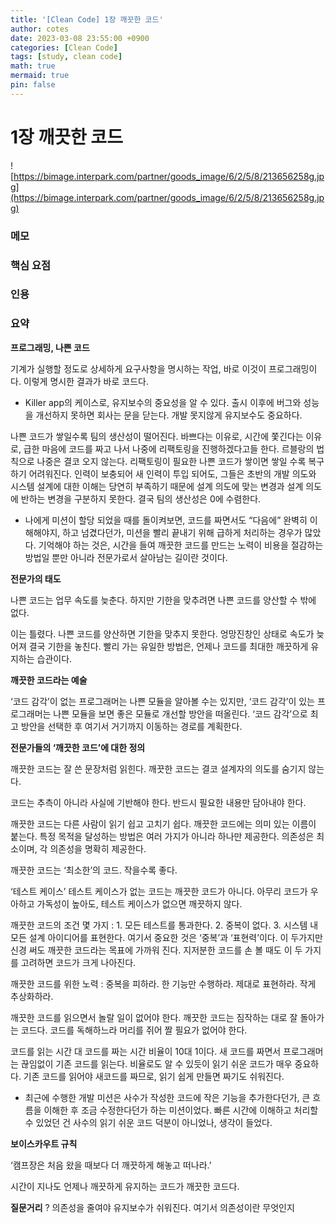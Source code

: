 ```yaml
---
title: '[Clean Code] 1장 깨끗한 코드'
author: cotes
date: 2023-03-08 23:55:00 +0900
categories: [Clean Code] 
tags: [study, clean code]
math: true
mermaid: true
pin: false
---
```


# 1장 깨끗한 코드

![https://bimage.interpark.com/partner/goods_image/6/2/5/8/213656258g.jpg](https://bimage.interpark.com/partner/goods_image/6/2/5/8/213656258g.jpg)

### 메모


### 핵심 요점


### 인용

> 
> 

### 요약



**프로그래밍, 나쁜 코드**

기계가 실행할 정도로 상세하게 요구사항을 명시하는 작업, 바로 이것이 프로그래밍이다. 이렇게 명시한 결과가 바로 코드다.

- Killer app의 케이스로, 유지보수의 중요성을 알 수 있다. 출시 이후에 버그와 성능을 개선하지 못하면 회사는 문을 닫는다. 개발 못지않게 유지보수도 중요하다.

나쁜 코드가 쌓일수록 팀의 생산성이 떨어진다. 바쁘다는 이유로, 시간에 쫓긴다는 이유로, 급한 마음에 코드를 짜고 나서 나중에 리팩토링을 진행하겠다고들 한다. 르블랑의 법칙으로 나중은 결코 오지 않는다. 리팩토링이 필요한 나쁜 코드가 쌓이면 쌓일 수록 복구하기 어려워진다. 인력이 보충되어 새 인력이 투입 되어도, 그들은 초반의 개발 의도와 시스템 설계에 대한 이해는 당연히 부족하기 때문에 설계 의도에 맞는 변경과 설계 의도에 반하는 변경을 구분하지 못한다. 결국 팀의 생산성은 0에 수렴한다.

- 나에게 미션이 할당 되었을 때를 돌이켜보면, 코드를 짜면서도 “다음에” 완벽히 이해해야지, 하고 넘겼다던가, 미션을 빨리 끝내기 위해 급하게 처리하는 경우가 많았다. 기억해야 하는 것은, 시간을 들여 깨끗한 코드를 만드는 노력이 비용을 절감하는 방법일 뿐만 아니라 전문가로서 살아남는 길이란 것이다.


**전문가의 태도**

나쁜 코드는 업무 속도를 늦춘다. 하지만 기한을 맞추려면 나쁜 코드를 양산할 수 밖에 없다. 

이는 틀렸다. 나쁜 코드를 양산하면 기한을 맞추지 못한다. 엉망진창인 상태로 속도가 늦어져 결국 기한을 놓친다. 빨리 가는 유일한 방법은, 언제나 코드를 최대한 깨끗하게 유지하는 습관이다. 


**깨끗한 코드라는 예술**

‘코드 감각’이 없는 프로그래머는 나쁜 모듈을 알아볼 수는 있지만, ‘코드 감각’이 있는 프로그래머는 나쁜 모듈을 보면 좋은 모듈로 개선할 방안을 떠올린다. ‘코드 감각’으로 최고 방안을 선택한 후 여기서 거기까지 이동하는 경로를 계획한다.


**전문가들의 ‘깨끗한 코드’에 대한 정의**

깨끗한 코드는 잘 쓴 문장처럼 읽힌다. 깨끗한 코드는 결코 설계자의 의도를 숨기지 않는다.

코드는 추측이 아니라 사실에 기반해야 한다. 반드시 필요한 내용만 담아내야 한다. 

깨끗한 코드는 다른 사람이 읽기 쉽고 고치기 쉽다. 깨끗한 코드에는 의미 있는 이름이 붙는다. 특정 목적을 달성하는 방법은 여러 가지가 아니라 하나만 제공한다. 의존성은 최소이며, 각 의존성을 명확히 제공한다. 

깨끗한 코드는 ‘최소한’의 코드. 작을수록 좋다.

‘테스트 케이스’ 테스트 케이스가 없는 코드는 깨끗한 코드가 아니다. 아무리 코드가 우아하고 가독성이 높아도, 테스트 케이스가 없으면 깨끗하지 않다.

깨끗한 코드의 조건 몇 가지 : 1. 모든 테스트를 통과한다. 2. 중복이 없다. 3. 시스템 내 모든 설계 아이디어를 표현한다. 여기서 중요한 것은 ‘중복’과 ‘표현력’이다. 이 두가지만 신경 써도 깨끗한 코드라는 목표에 가까워 진다. 지저분한 코드를 손 볼 때도 이 두 가지를 고려하면 코드가 크게 나아진다. 

깨끗한 코드를 위한 노력 : 중복을 피하라. 한 기능만 수행하라. 제대로 표현하라. 작게 추상화하라. 

깨끗한 코드를 읽으면서 놀랄 일이 없어야 한다. 깨끗한 코드는 짐작하는 대로 잘 돌아가는 코드다. 코드를 독해하느라 머리를 쥐어 짤 필요가 없어야 한다.  

코드를 읽는 시간 대 코드를 짜는 시간 비율이 10대 1이다. 새 코드를 짜면서 프로그래머는 끊임없이 기존 코드를 읽는다. 비율로도 알 수 있듯이 읽기 쉬운 코드가 매우 중요하다. 기존 코드를 읽어야 새코드를 짜므로, 읽기 쉽게 만들면 짜기도 쉬워진다.

- 최근에 수행한 개발 미션은 사수가 작성한 코드에 작은 기능을 추가한다던가, 큰 흐름을 이해한 후 조금 수정한다던가 하는 미션이었다. 빠른 시간에 이해하고 처리할 수 있었던 건 사수의 읽기 쉬운 코드 덕분이 아니었나, 생각이 들었다.


**보이스카우트 규칙**

‘캠프장은 처음 왔을 때보다 더 깨끗하게 해놓고 떠나라.’

시간이 지나도 언제나 깨끗하게 유지하는 코드가 깨끗한 코드다. 


**질문거리**
? 의존성을 줄여야 유지보수가 쉬워진다. 여기서 의존성이란 무엇인지
